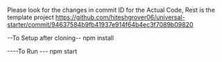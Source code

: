 
Please look for the changes in commit ID for the Actual Code, Rest is the template project 
https://github.com/hiteshgrover06/universal-starter/commit/94637584b9fb41937e914f64b4ec3f7089b09820

--To Setup after cloning--
npm install

----To Run --- 
npm start